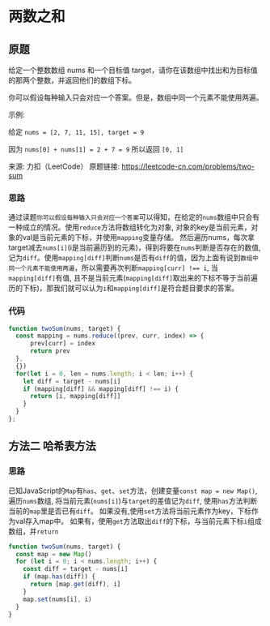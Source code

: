 # 两数之和

## 原题

给定一个整数数组 nums 和一个目标值 target，请你在该数组中找出和为目标值的那两个整数，并返回他们的数组下标。

你可以假设每种输入只会对应一个答案。但是，数组中同一个元素不能使用两遍。

示例:

给定 `nums = [2, 7, 11, 15], target = 9`

因为 `nums[0] + nums[1] = 2 + 7 = 9`
所以返回 `[0, 1]`

来源: 力扣（LeetCode）
原题链接: https://leetcode-cn.com/problems/two-sum

### 思路

通过读题`你可以假设每种输入只会对应一个答案`可以得知，在给定的`nums`数组中只会有一种成立的情况。使用`reduce`方法将数组转化为对象,  对象的key是当前元素，对象的val是当前元素的下标，并使用`mapping`变量存储。
然后遍历nums，每次拿target减去`nums[i]`(i是当前遍历到的元素)，得到将要在`nums`判断是否存在的数值, 记为`diff`。使用`mapping[diff]`判断`nums`是否有`diff`的值，因为上面有说到`数组中同一个元素不能使用两遍`，所以需要再次判断`mapping[curr] !== i`,
当`mapping[diff]`有值, 且不是当前元素(`mapping[diff]`取出来的下标不等于当前遍历的下标)，那我们就可以认为`i`和`mapping[diff]`是符合题目要求的答案。

### 代码
```js
function twoSum(nums, target) {
  const mapping = nums.reduce((prev, curr, index) => {
      prev[curr] = index
      return prev
  },
  {})
  for(let i = 0, len = nums.length; i < len; i++) {
    let diff = target - nums[i]
    if (mapping[diff] && mapping[diff] !== i) {
      return [i, mapping[diff]]
    }
  }
};
```

## 方法二 哈希表方法

### 思路
已知JavaScript的`Map`有`has`、`get`、`set`方法，创建变量`const map = new Map()`, 遍历`nums`数组, 将当前元素(`nums[i]`)与`target`的差值记为`diff`, 使用`has`方法判断当前的`map`里是否已有`diff`。
如果没有,使用`set`方法将当前元素作为key，下标作为val存入map中。 如果有，使用`get`方法取出`diff`的下标，与当前元素下标`i`组成数组，并`return`

```js
function twoSum(nums, target) {
  const map = new Map()
  for (let i = 0; i < nums.length; i++) {
    const diff = target - nums[i]
    if (map.has(diff)) {
      return [map.get(diff), i]
    }
    map.set(nums[i], i)
  }
}
```
